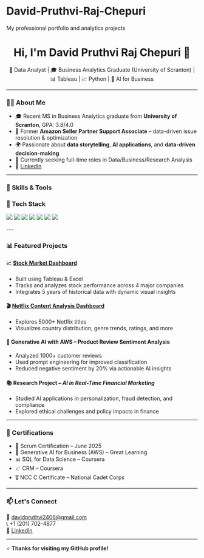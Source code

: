 # David-Pruthvi-Raj-Chepuri
My professional portfolio and analytics projects
<h1 align="center">Hi, I'm David Pruthvi Raj Chepuri 👋</h1>

<p align="center">
  🚀 Data Analyst | 🎓 Business Analytics Graduate (University of Scranton) | 📊 Tableau | 📈 Python | 🧠 AI for Business
</p>

---

### 👨‍💻 About Me

- 🎓 Recent MS in Business Analytics graduate from **University of Scranton**, GPA: 3.8/4.0  
- 💼 Former **Amazon Seller Partner Support Associate** – data-driven issue resolution & optimization  
- 🌍 Passionate about **data storytelling**, **AI applications**, and **data-driven decision-making**  
- 📍 Currently seeking full-time roles in Data/Business/Research Analysis  
- 🔗 [LinkedIn](https://www.linkedin.com/in/davidpruthvirajchepuri)

---

### 🔧 Skills & Tools

### 🧰 Tech Stack

<p>
  <img src="https://img.shields.io/badge/Python-3776AB?style=for-the-badge&logo=python&logoColor=white"/>
  <img src="https://img.shields.io/badge/SQL-025E8C?style=for-the-badge&logo=postgresql&logoColor=white"/>
  <img src="https://img.shields.io/badge/Tableau-E97627?style=for-the-badge&logo=tableau&logoColor=white"/>
  <img src="https://img.shields.io/badge/Excel-217346?style=for-the-badge&logo=microsoft-excel&logoColor=white"/>
  <img src="https://img.shields.io/badge/Power BI-F2C811?style=for-the-badge&logo=powerbi&logoColor=black"/>
  <img src="https://img.shields.io/badge/Generative%20AI-A6A6A6?style=for-the-badge"/>
  <img src="https://img.shields.io/badge/SAP-0FAAFF?style=for-the-badge&logo=sap&logoColor=white"/>
</p>
---

### 📊 Featured Projects

#### 📈 [Stock Market Dashboard](https://public.tableau.com/app/profile/david.pruthvi.raj.chepuri/viz/StockMarketDashboard_17336910730180/Dashboard1#2)  
- Built using Tableau & Excel  
- Tracks and analyzes stock performance across 4 major companies  
- Integrates 5 years of historical data with dynamic visual insights  

#### 🎬 [Netflix Content Analysis Dashboard](https://public.tableau.com/app/profile/david.pruthvi.raj.chepuri/viz/C_DavidPruthviRaj_Netflix_Dashboard/Dashboard1#1)  
- Explores 5000+ Netflix titles  
- Visualizes country distribution, genre trends, ratings, and more  

#### 🤖 Generative AI with AWS – Product Review Sentiment Analysis  
- Analyzed 1000+ customer reviews  
- Used prompt engineering for improved classification  
- Reduced negative sentiment by 20% via actionable AI insights  

#### 📚 Research Project – *AI in Real-Time Financial Marketing*  
- Studied AI applications in personalization, fraud detection, and compliance  
- Explored ethical challenges and policy impacts in finance  

---

### 📜 Certifications

- 🎯 Scrum Certification – June 2025  
- 🧠 Generative AI for Business (AWS) – Great Learning  
- 📊 SQL for Data Science – Coursera  
- 📈 CRM – Coursera  
- 🎖 NCC C Certificate – National Cadet Corps  

---

### 📫 Let's Connect

📧 davidpruthvi2406@gmail.com  
📞 +1 (201) 702-4877  
🔗 [LinkedIn](https://www.linkedin.com/in/davidpruthvirajchepuri)

---

⭐ **Thanks for visiting my GitHub profile!**
